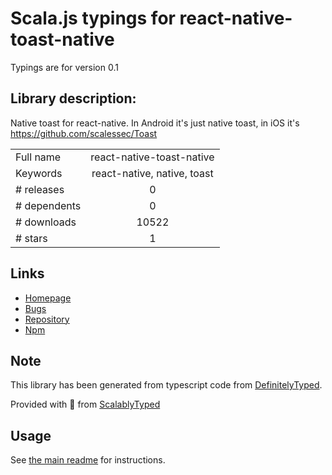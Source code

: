 
# Scala.js typings for react-native-toast-native

Typings are for version 0.1

## Library description:
Native toast for react-native. In Android it's just native toast, in iOS it's https://github.com/scalessec/Toast

|                    |                 |
| ------------------ | :-------------: |
| Full name          | react-native-toast-native |
| Keywords           | react-native, native, toast |
| # releases         | 0 |
| # dependents       | 0 |
| # downloads        | 10522 |
| # stars            | 1 |

## Links
- [Homepage](https://github.com/onemolegames/react-native-toast-native#readme)
- [Bugs](https://github.com/onemolegames/react-native-toast-native/issues)
- [Repository](https://github.com/onemolegames/react-native-toast-native)
- [Npm](https://www.npmjs.com/package/react-native-toast-native)
    


## Note
This library has been generated from typescript code from [DefinitelyTyped](https://definitelytyped.org).

Provided with :purple_heart: from [ScalablyTyped](https://github.com/oyvindberg/ScalablyTyped)

## Usage
See [the main readme](../../readme.md) for instructions.


